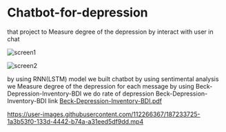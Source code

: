# Chatbot-for-depression
that project to Measure degree of the depression by interact with user in chat 

![screen1](https://user-images.githubusercontent.com/112266367/187234356-bf011831-9854-4f75-9ae6-efd58581719f.jpg)

![screen2](https://user-images.githubusercontent.com/112266367/187234336-adb37885-058d-4d28-8957-54cf1ddcc501.jpg)


by using RNN(LSTM) model we built chatbot
by using sentimental analysis we Measure degree of the depression for each message 
by using Beck-Depression-Inventory-BDI we do rate of depression 
Beck-Depression-Inventory-BDI link [Beck-Depression-Inventory-BDI.pdf](https://github.com/MAYAR1GAMAL/Chatbot-for-depression/files/9445727/Beck-Depression-Inventory-BDI.pdf)





https://user-images.githubusercontent.com/112266367/187233725-1a3b53f0-133d-4442-b74a-a31eed5df9dd.mp4

